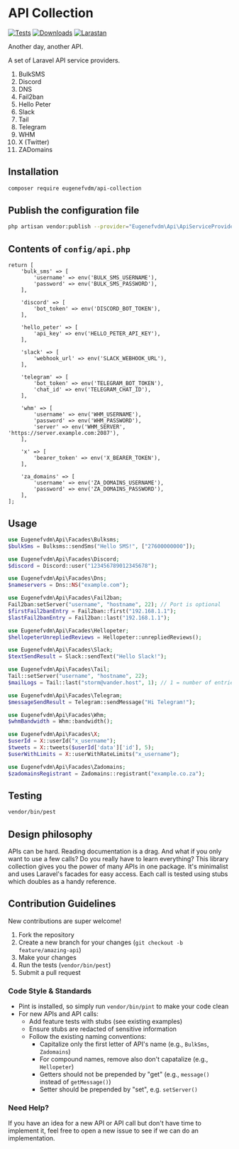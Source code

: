 # API Collection

[![Tests](https://github.com/eugenefvdm/api-collection/actions/workflows/tests.yml/badge.svg)](https://github.com/eugenefvdm/api-collection/actions/workflows/tests.yml)
[![Downloads](https://img.shields.io/packagist/dt/eugenefvdm/api-collection.svg)](https://packagist.org/packages/eugenefvdm/api-collection)
[![Larastan](https://img.shields.io/badge/Larastan-Level%208-brightgreen.svg?style=flat)](https://github.com/nunomaduro/larastan)

Another day, another API.

A set of Laravel API service providers.

1. BulkSMS
2. Discord
3. DNS
4. Fail2ban
5. Hello Peter
6. Slack
7. Tail
8. Telegram
9. WHM
10. X (Twitter)
11. ZADomains

## Installation

```bash
composer require eugenefvdm/api-collection
```

## Publish the configuration file

```bash
php artisan vendor:publish --provider="Eugenefvdm\Api\ApiServiceProvider" --tag="config"
```

## Contents of `config/api.php`

```env
return [
    'bulk_sms' => [
        'username' => env('BULK_SMS_USERNAME'),
        'password' => env('BULK_SMS_PASSWORD'),
    ],

    'discord' => [
        'bot_token' => env('DISCORD_BOT_TOKEN'),
    ],

    'hello_peter' => [
        'api_key' => env('HELLO_PETER_API_KEY'),
    ],

    'slack' => [
        'webhook_url' => env('SLACK_WEBHOOK_URL'),
    ],

    'telegram' => [
        'bot_token' => env('TELEGRAM_BOT_TOKEN'),
        'chat_id' => env('TELEGRAM_CHAT_ID'),
    ],

    'whm' => [
        'username' => env('WHM_USERNAME'),
        'password' => env('WHM_PASSWORD'),
        'server' => env('WHM_SERVER', 'https://server.example.com:2087'),
    ],

    'x' => [
        'bearer_token' => env('X_BEARER_TOKEN'),
    ],

    'za_domains' => [
        'username' => env('ZA_DOMAINS_USERNAME'),
        'password' => env('ZA_DOMAINS_PASSWORD'),
    ],
]; 
```

## Usage

```php
use Eugenefvdm\Api\Facades\Bulksms;
$bulkSms = Bulksms::sendSms("Hello SMS!", ["27600000000"]);

use Eugenefvdm\Api\Facades\Discord;
$discord = Discord::user("123456789012345678");

use Eugenefvdm\Api\Facades\Dns;
$nameservers = Dns::NS("example.com");

use Eugenefvdm\Api\Facades\Fail2ban;
Fail2ban:setServer("username", "hostname", 22); // Port is optional
$firstFail2banEntry = Fail2ban::first("192.168.1.1");
$lastFail2banEntry = Fail2ban::last("192.168.1.1");

use Eugenefvdm\Api\Facades\Hellopeter;
$hellopeterUnrepliedReviews = Hellopeter::unrepliedReviews();

use Eugenefvdm\Api\Facades\Slack;
$textSendResult = Slack::sendText("Hello Slack!");

use Eugenefvdm\Api\Facades\Tail;
Tail::setServer("username", "hostname", 22);
$mailLogs = Tail::last("storm@vander.host", 1); // 1 = number of entries (optional)

use Eugenefvdm\Api\Facades\Telegram;
$messageSendResult = Telegram::sendMessage("Hi Telegram!");

use Eugenefvdm\Api\Facades\Whm;
$whmBandwidth = Whm::bandwidth();

use Eugenefvdm\Api\Facades\X;
$userId = X::userId("x_username");
$tweets = X::tweets($userId['data']['id'], 5);
$userWithLimits = X::userWithRateLimits("x_username");

use Eugenefvdm\Api\Facades\Zadomains;
$zadomainsRegistrant = Zadomains::registrant("example.co.za");
```

## Testing

```bash
vendor/bin/pest
```

## Design philosophy

APIs can be hard. Reading documentation is a drag. And what if you only want to use a few calls? Do you really have to learn everything? This library collection gives you the power of many APIs in one package. It's minimalist and uses Laravel's facades for easy access.
Each call is tested using stubs which doubles as a handy reference.

## Contribution Guidelines

New contributions are super welcome!

1. Fork the repository
2. Create a new branch for your changes (`git checkout -b feature/amazing-api`)
3. Make your changes
4. Run the tests (`vendor/bin/pest`)
5. Submit a pull request

### Code Style & Standards

- Pint is installed, so simply run `vendor/bin/pint` to make your code clean
- For new APIs and API calls:
  - Add feature tests with stubs (see existing examples)
  - Ensure stubs are redacted of sensitive information
  - Follow the existing naming conventions:
    - Capitalize only the first letter of API's name (e.g., `BulkSms`, `Zadomains`)
    - For compound names, remove also don't capatalize (e.g., `Hellopeter`)
    - Getters should not be prepended by "get" (e.g., `message()` instead of `getMessage()`)
    - Setter should be prepended by "set", e.g. `setServer()`

### Need Help?

If you have an idea for a new API or API call but don't have time to implement it, feel free to open a new issue to see if we can do an implementation.
